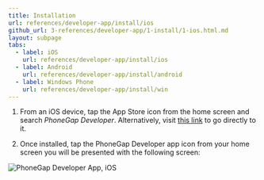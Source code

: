 ```yaml
---
title: Installation
url: references/developer-app/install/ios
github_url: 3-references/developer-app/1-install/1-ios.html.md
layout: subpage
tabs:
  - label: iOS
    url: references/developer-app/install/ios
  - label: Android
    url: references/developer-app/install/android
  - label: Windows Phone
    url: references/developer-app/install/win
---
```


1. From an iOS device, tap the App Store icon from the home screen and search *PhoneGap Developer*. Alternatively,  visit [this link](https://itunes.apple.com/app/id843536693) to go directly to it.

1. Once installed, tap the PhoneGap Developer app icon from your home screen you will be presented with the following screen:

  <img class="mobile-image" src="/images/dev-app-enter-add.png" alt="PhoneGap Developer App, iOS">
